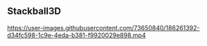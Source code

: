 ## Stackball3D


https://user-images.githubusercontent.com/73650840/186261392-d34fc598-1c9e-4eda-b381-f9920029e898.mp4

